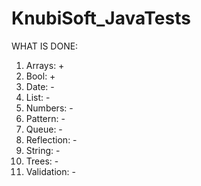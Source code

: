 # KnubiSoft_JavaTests
WHAT IS DONE:
1. Arrays: +
2. Bool: +
3. Date: -
4. List: -
5. Numbers: -
6. Pattern: -
7. Queue: -
8. Reflection: -
9. String: -
10. Trees: -
11. Validation: -
